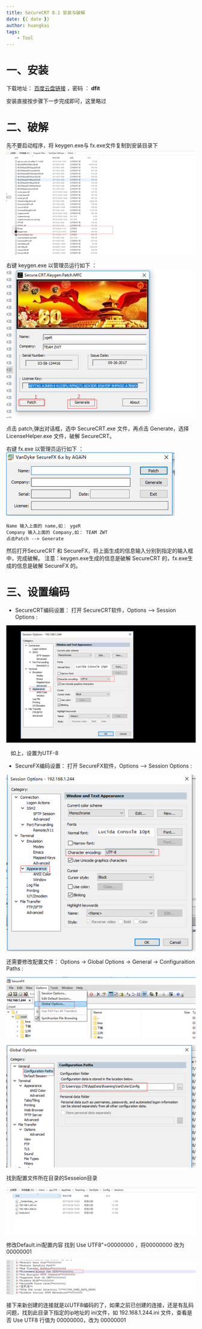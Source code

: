 ```yaml
---
title: SecureCRT 8.1 安装与破解
date: {{ date }}
author: huangkai
tags:
    - Tool
---
```


# 一、安装 #
下载地址： [百度云盘链接](https://pan.baidu.com/s/1o8iLaII) ，密码 ： **dfit**

安装直接按步骤下一步完成即可，这里略过

# 二、破解 #
先不要启动程序，将 keygen.exe与 fx.exe文件复制到安装目录下
![](https://raw.githubusercontent.com/huankai/blog-resources/master/photos/secureCRT/01.png)

右键 keygen.exe 以管理员运行如下 ：
![](https://raw.githubusercontent.com/huankai/blog-resources/master/photos/secureCRT/02.png)

点击 patch,弹出对话框，选中 SecureCRT.exe 文件，再点击 Generate，选择 LicenseHelper.exe 文件，破解 SecureCRT。

右键 fx.exe 以管理员运行如下 ：
![](https://raw.githubusercontent.com/huankai/blog-resources/master/photos/secureCRT/03.png)
```
Name 输入上面的 name,如： ygeR
Company 输入上面的 Company,如： TEAM ZWT
点击Patch --> Generate
```
然后打开SecureCRT 和 SecureFX，将上面生成的信息输入分别到指定的输入框中，完成破解。
注意：keygen.exe生成的信息是破解  SecureCRT 的，fx.exe生成的信息是破解  SecureFX 的。

# 三、设置编码 #
- SecureCRT编码设置：
打开 SecureCRT软件，Options --> Session Options :

![](https://raw.githubusercontent.com/huankai/blog-resources/master/photos/secureCRT/04.png)

&nbsp;&nbsp; 如上，设置为UTF-8

- SecureFX编码设置：
打开 SecureFX软件，Options --> Session Options :

![](https://raw.githubusercontent.com/huankai/blog-resources/master/photos/secureCRT/05.png)

还需要修改配置文件：
Options -> Global Options ->  General -> Configuraition Paths :

![](https://raw.githubusercontent.com/huankai/blog-resources/master/photos/secureCRT/06.png)


![](https://raw.githubusercontent.com/huankai/blog-resources/master/photos/secureCRT/07.png)

找到配置文件所在目录的Sesseion目录

![](https://raw.githubusercontent.com/huankai/blog-resources/master/photos/secureCRT/08.png)

修改Default.ini配置内容
找到 Use UTF8"=00000000  ，将00000000  改为  00000001

![](https://raw.githubusercontent.com/huankai/blog-resources/master/photos/secureCRT/09.png)

接下来新创建的连接就是以UTF8编码的了，如果之前已创建的连接，还是有乱码问题，找到此目录下指定的ip地址的 ini文件，如 192.168.1.244.ini 文件，查看是否 Use UTF8 行值为 00000000，改为 00000001




